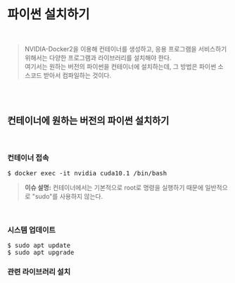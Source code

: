 # 파이썬 설치하기
</br>

> NVIDIA-Docker2을 이용해 컨테이너를 생성하고, 응용 프로그램을 서비스하기 위해서는 다양한 프로그램과 라이브러리를 설치해야 한다.</br>
> 여기서는 원하는 버전의 파이썬을 컨테이너에 설치하는데, 그 방법은 파이썬 소스코드 받아서 컴파일하는 것이다.

</br></br>


## 컨테이너에 원하는 버전의 파이썬 설치하기
</br>

### 컨테이너 접속
<pre>$ docker exec -it nvidia_cuda10.1 /bin/bash</pre>
> **이슈 설명:** 컨테이너에서는 기본적으로 root로 명령을 실행하기 때문에 일반적으로 "sudo"를 사용하지 않는다.

</br>

### 시스템 업데이트
<pre>$ sudo apt update
$ sudo apt upgrade</pre>

### 관련 라이브러리 설치
<pre>
